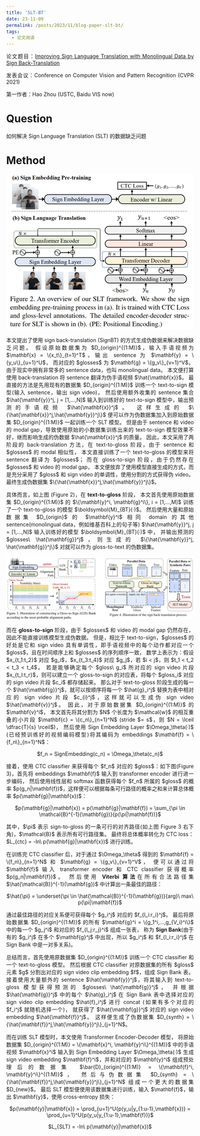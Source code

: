 ```yaml
---
title: 'SLT-BT'
date: 23-11-09
permalink: /posts/2023/11/blog-paper-slt-bt/
tags:
  - 论文阅读
---
```


<p style="text-align:justify; text-justify:inter-ideograph;"> 论文题目：<a href="https://openaccess.thecvf.com/content/CVPR2021/html/Zhou_Improving_Sign_Language_Translation_With_Monolingual_Data_by_Sign_Back-Translation_CVPR_2021_paper.html" target="_blank" title="SLT-BT">Improving Sign Language Translation with Monolingual Data by Sign Back-Translation</a></p>

<p style="text-align:justify; text-justify:inter-ideograph;">发表会议：Conference on Computer Vision and Pattern Recognition (CVPR 2021)</p>

第一作者：Hao Zhou (USTC, Baidu VIS now)

Question
===

<p style="text-align:justify; text-justify:inter-ideograph;">如何解决 Sign Language Translation (SLT) 的数据缺乏问题</p>

Method
===

![SLT-BT architecture](/images/paper_SLT-BT.png)

<p style="text-align:justify; text-justify:inter-ideograph;">本文提出了使用 sign back-translation (SignBT) 的方式生成伪数据来解决数据缺乏问题。
假设原始数据集为 $D_{origin}^{(1:M)}$，输入手语视频为 $\mathbf{x} = \{x_t\}_{t=1}^T$，输出 sentence 为 $\mathbf{y} = \{y_u\}_{u=1}^U$，
而对应的 $glosses$ 为 $\mathbf{g} = \{g_v\}_{v=1}^V$。由于现实中拥有非常多的 sentence data，也叫 monolingual data。
本文便打算使用 back-translation 将 sentence 翻译为伪手语视频 $\hat{\mathbf{x}}$。
最直接的方法是先用现有的数据集 $D_{origin}^{(1:M)}$ 训练一个 text-to-sign 模型(输入 sentence，输出 sign video)，
然后使用额外收集的 sentence 集合 $\hat{\mathbf{y}}^j, j = [1,...,N]$ 输入到训练好的 text-to-sign 模型中，输出预测的手语视频 $\hat{\mathbf{x}}^j$。
这样生成的 $\{\hat{\mathbf{x}}^j,\hat{\mathbf{y}}^j\}$ 便可以作为伪数据集加入到原始数据集 $D_{origin}^{(1:M)}$ 一起训练一个 SLT 模型。
但是由于 sentence 和 video 的 modal gap，导致使用原始的小数据集训练出来的 text-to-sign 模型效果不好，继而影响生成的伪数据 $\hat{\mathbf{x}}^j$ 的质量。
因此，本文采用了两阶段的 back-translation 方法，在 text-to-gloss 阶段，由于 sentence 和 $glosses$ 的 modal 相似性，
本文直接训练了一个 text-to-gloss 的模型来将 sentence 翻译为 $glosses$；
而在 gloss-to-sign 阶段，由于仍然存在 $glosses$ 和 video 的 modal gap，
本文便放弃了使用模型直接生成的方式，而是充分采用了 $gloss$ 和 sign video 的单调性，使用分割的方式获得伪 video。
最终生成伪数据集 $\{\hat{\mathbf{x}}^j,\hat{\mathbf{y}}^j\}$。</p>

<p style="text-align:justify; text-justify:inter-ideograph;">具体而言，如上图 (Figure 2)，在 <b>text-to-gloss</b> 阶段，
本文首先使用原始数据集 $D_{origin}^{(1:M)}$ 的 $\{\mathbf{y}^i, \mathbf{g}^i\}, i = [1,...,M]$ 训练了一个 text-to-gloss 的模型 $\boldsymbol{M}_{BT}(·)$。
然后使用大量和原始数据集 $D_{origin}$ 的 $\mathbf{y}^i$ 相同 domain 的其他 sentence(monolingual data，例如维基百科上的句子等) $\hat{\mathbf{y}}^j, j = [1,...,N]$ 
输入训练好的模型 $\boldsymbol{M}_{BT}(·)$ 中，
并输出预测的 $glosses\ \hat{\mathbf{g}}^j$，则生成的 $\{\hat{\mathbf{y}}^j, \hat{\mathbf{g}}^j\}$ 对就可以作为 gloss-to-text 的伪数据集。</p>

![SLT-BT-CTC](/images/paper_SLT-BT-2.png)

<p style="text-align:justify; text-justify:inter-ideograph;">而在 <b>gloss-to-sign</b> 阶段，由于 $glosses$ 和 video 的 modal gap 仍然存在，因此不能直接训练模型生成伪数据。
但是，相比于 text-to-sign，$glosses$ 的好处是它和 sign video 具有单调性，即手语视频中的每个动作都对应一个 $gloss$，且在时间顺序上和 $glosses$ 的序列顺序一致，
数学上表示为：假设 $x_{t_1:t_2}$ 对应 $g_i$，$x_{t_3:t_4}$ 对应 $g_j$，若 $i < j$，则 $t_1 < t_2 < t_3 < t_4$。
若是能够确定每个 $gloss\ g_i$ 所对应的 sign video 片段 $x_{t_l:t_r}$，则可以建立一个 gloss-to-sign 的对应表，将每个 $gloss_i$ 对应的 sign video 片段 $c_i$ 都存储起来。
那么对于 text-to-gloss 阶段生成的每一个 $\hat{\mathbf{g}}^j$，就可以按顺序将每一个 $\hat{g}_i^j$ 替换为表中相对应的 sign video 片段 $c_{i}^j$，这样就可以生成伪 sign video $\hat{\mathbf{v}}^j$。
因此，对于原始数据集 $D_{origin}^{(1:M)}$ 的 $\mathbf{v}^i$，
本文首先将其分割为 $N$ 个长度为 $\mathcal{w}$ 的相互重叠的小片段 $\mathbf{c} = \{c_n\}_{n=1}^N$ (stride $= s$，则 $N = \lceil \dfrac{T}{s} \rceil$)，
然后使用 Sign Embedding Layer $\Omega_\theta(·)$ (已经预训练好的视频编码模型)将其编码为 embeddings $\mathbf{f} = \{f_n\}_{n=1}^N$：</p>

<center>$f_n = SignEmbedding(c_n) = \Omega_\theta(c_n)$</center>

<p style="text-align:justify; text-justify:inter-ideograph;"></p>

<p style="text-align:justify; text-justify:inter-ideograph;">接着，使用 CTC classifier 来获得每个 $f_n$ 对应的 $gloss$：如下图(Figure 3)，首先将 embeddings $\mathbf{f}$ 输入到 transformer encoder 进行进一步编码，
然后使用线性层和 softmax 函数获得每个 $f_n$ 所属的 $gloss$ 的概率 $p(g_n|\mathbf{f})$，这样便可以根据每条可行路径的概率之和来计算总体概率 $p(\mathbf{g}|\mathbf{x})$：</p>

<center>$p(\mathbf{g}|\mathbf{x}) = p(\mathbf{g}|\mathbf{f}) = \sum_{\pi \in \mathcal{B}^{-1}(\mathbf{g})}{p(\pi|\mathbf{f})}$</center>

<p style="text-align:justify; text-justify:inter-ideograph;"></p>

<p style="text-align:justify; text-justify:inter-ideograph;">其中，$\pi$ 表示 sign-to-gloss 的一条可行的对齐路径(如上图 Figure 3 右下角)，$\mathcal{B}$ 表示所有可行路径集。
最终将总体概率转化为 CTC loss：$L_{ctc} = -ln\ p(\mathbf{g}|\mathbf{x})$ 进行训练。</p>

<p style="text-align:justify; text-justify:inter-ideograph;">在训练完 CTC classifier 后，对于通过 $\Omega_\theta$ 得到的 $\mathbf{f} = \{f_n\}_{n=1}^N$ 和 $\mathbf{g} = \{g_v\}_{v=1}^V$，
便可以通过将 $\mathbf{f}$ 输入 transformer encoder 和 CTC classifier 获得概率 $p(g_n|\mathbf{f})$。
然后使用 <b>Viterbi 算法</b>在所有合法路径集 $\hat{\mathcal{B}}^{-1}(\mathbf{g})$ 中计算出一条最佳的路径：</p>

<center>$\hat{\pi} = \underset{\pi \in \hat{\mathcal{B}}^{-1}(\mathbf{g})}{arg}\ max\ p(\pi|\mathbf{f})$</center>

<p style="text-align:justify; text-justify:inter-ideograph;"></p>

<p style="text-align:justify; text-justify:inter-ideograph;">通过最佳路径的对应关系便可获得每个 $g_i^j$ 对应的 $f_{l_i:r_i}^j$。
最后将原始数据集 $D_{origin}^{(1:M)}$ 的所有 $\mathbf{g}^i = \{g_1^i,...,g_{V_i}^i\}$ 中的每一个 $g_j^i$ 和对应的 $f_{l_j:r_j}^i$ 组成一张表，
称为 <b>Sign Bank</b>(由于有的 $g_i^j$ 在多个 $\mathbf{g}^j$ 中出现，所以 $g_i^j$ 和 $f_{l_i:r_i}^j$ 在 Sign Bank 中是一对多关系)。</p>

<p style="text-align:justify; text-justify:inter-ideograph;">总结而言，首先使用原数据集 $D_{origin}^{(1:M)}$ 训练一个 CTC classifier 和一个 text-to-gloss 模型。
然后根据 CTC classifier 对原数据集的所有 $gloss$ 元素 $g$ 分割出对应的 sign video clip embedding $f$，组成 Sign Bank 表。
接着使用大量额外的 sentence $\hat{\mathbf{y}}^j$，将其输入到 text-to-gloss 模型获得预测的 $glosses\ \hat{\mathbf{g}}^j$，
并根据 $\hat{\mathbf{g}}^j$ 中的每个 $\hat{g}_i^j$ 在 Sign Bank 表中选择对应的 sign video clip embedding $\hat{f}_i^j$ 进行 concat
(如果有多个对应的 $f_i^j$ 就随机选择一个)，
就获得了 $\hat{\mathbf{g}}^j$ 对应的 sign video embedding  $\hat{\mathbf{f}}^j$。
这样便生成了伪数据集 $D_{synth} = \{\hat{\mathbf{f}}^j,\hat{\mathbf{y}}^j\}_{j=1}^N$。</p>

<p style="text-align:justify; text-justify:inter-ideograph;">而在训练 SLT 模型时，本文使用 Transformer Encoder-Decoder 模型，
将原始数据集 $D_{origin}^{(1:M)} = \{\mathbf{x}^i, \mathbf{y}^i\}^{(1:M)}$ 中的手语视频 $\mathbf{x}^i$ 输入到 Sign Embedding Layer $\Omega_\theta(·)$ 生成
sign video embedding $\mathbf{f}^i$，并和对应的 $\mathbf{y}^i$ 组成预处理后的数据集 $\bar{D}_{origin}^{(1:M)} = \{\mathbf{f}^i, \mathbf{y}^i\}^{(1:M)}$，
然后与伪数据集 $D_{synth} = \{\hat{\mathbf{f}}^j,\hat{\mathbf{y}}^j\}_{j=1}^N$ 组成一个更大的数据集 $D_{new}$。
最后 SLT 模型便使用该数据集进行训练，输入 $\mathbf{f}$，输出 $\mathbf{y}$，使用 cross-entropy 损失：</p>

<center>$p(\mathbf{y}|\mathbf{x}) = \prod_{u=1}^U{p(y_u|y_{1:u-1},\mathbf{x})} = \prod_{u=1}^U{p(y_u|y_{1:u-1},\mathbf{f})}$</center>

<p style="text-align:justify; text-justify:inter-ideograph;"></p>

<center>$L_{SLT} = -ln\ p(\mathbf{y}|\mathbf{x})$</center>